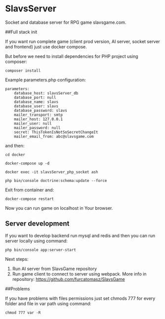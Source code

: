 SlavsServer
===========

Socket and database server for RPG game slavsgame.com.

##Full stack init

If you want run complete game (client prod version, AI server, socket server and frontend) just use docker compose. 

But before we need to install dependencies for PHP project using composer:

``composer install``

Example parameters.php configuration:

```
parameters:
    database_host: slavsServer_db
    database_port: null
    database_name: slavs
    database_user: slavs
    database_password: slavs
    mailer_transport: smtp
    mailer_host: 127.0.0.1
    mailer_user: null
    mailer_password: null
    secret: ThisTokenIsNotSoSecretChangeIt
    mailer_email_from: abc@slavsgame.com
```

and then:

``cd docker``

``docker-compose up -d``

``docker exec -it slavsServer_php_socket ash``

``php bin/console doctrine:schema:update --force``

Exit from container and:

``docker-compose restart``

Now you can run game on localhost in Your browser.

## Server development

If you want to develop backend run mysql and redis and then you can run server locally using command:

``php bin/console app:server-start``

Next steps:

1. Run AI server from SlavsGame repository
2. Run game client to connect to server using webpack.
More info in repository: https://github.com/furcatomasz/SlavsGame


##Problems

If you have problems with files permissions just set chmods 777 for every folder and file in var path using command:

``chmod 777 var -R``